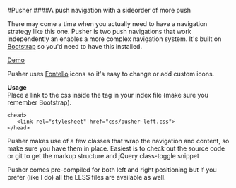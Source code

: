 #Pusher
####A push navigation with a sideorder of more push

There may come a time when you actually need to have a navigation strategy like this one. Pusher is two push navigations that work independently an enables a more complex navigation system. It's built on [Bootstrap](http://getbootstrap.com/) so you'd need to have this installed.

[Demo](http://adrian.sofinet.se/demos/pusher/)

Pusher uses [Fontello](http://fontello.com/) icons so it's easy to change or add custom icons.

__Usage__  
Place a link to the css inside the <head> tag in your index file (make sure you remember Bootstrap).

```
<head>
   <link rel="stylesheet" href="css/pusher-left.css">
</head>
```

Pusher makes use of a few classes that wrap the navigation and content, so make sure you have them in place. Easiest is to check out the source code or git to get the markup structure and jQuery class-toggle snippet

Pusher comes pre-compiled for both left and right positioning but if you prefer (like I do) all the LESS files are available as well.